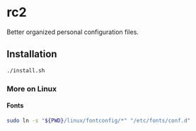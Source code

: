 # rc2

Better organized personal configuration files.

## Installation

```sh
./install.sh
```

### More on Linux

#### Fonts

```sh
sudo ln -s "${PWD}/linux/fontconfig/*" "/etc/fonts/conf.d"
```
